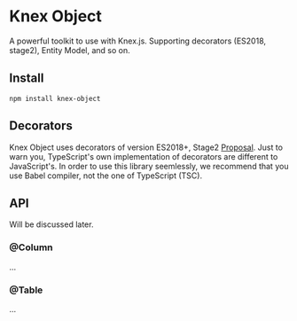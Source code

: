 # Knex Object
A powerful toolkit to use with Knex.js. Supporting decorators (ES2018, stage2), Entity Model, and so on.

## Install
```
npm install knex-object
```

## Decorators
Knex Object uses decorators of version ES2018+, Stage2 [Proposal](https://github.com/tc39/proposal-decorators). Just to warn you, TypeScript's own implementation of decorators are different to JavaScript's. In order to use this library seemlessly, we recommend that you use Babel compiler, not the one of TypeScript (TSC).

## API
Will be discussed later.

### @Column
...

### @Table
...
